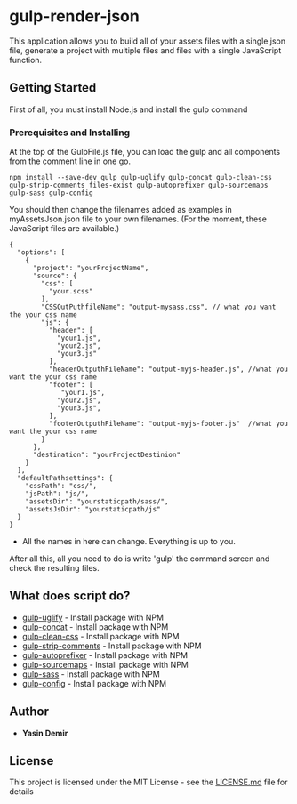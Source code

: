 # gulp-render-json

This application allows you to build all of your assets files with a single json file, generate a project with multiple files and files with a single JavaScript function.

## Getting Started

First of all, you must install Node.js and install the gulp command

### Prerequisites and Installing

At the top of the GulpFile.js file, you can load the gulp and all components from the comment line in one go.

```
npm install --save-dev gulp gulp-uglify gulp-concat gulp-clean-css gulp-strip-comments files-exist gulp-autoprefixer gulp-sourcemaps gulp-sass gulp-config
```


You should then change the filenames added as examples in myAssetsJson.json file to your own filenames. (For the moment, these JavaScript files are available.)

```
{
  "options": [
    {
      "project": "yourProjectName",
      "source": {
        "css": [
          "your.scss"
        ],
        "CSSOutPuthfileName": "output-mysass.css", // what you want the your css name
        "js": {
          "header": [
            "your1.js",
            "your2.js",
            "your3.js"
          ],
          "headerOutputhFileName": "output-myjs-header.js", //what you want the your css name
          "footer": [
             "your1.js",
            "your2.js",
            "your3.js",
          ],
          "footerOutputhFileName": "output-myjs-footer.js"  //what you want the your css name
        }
      },
      "destination": "yourProjectDestinion"
    }
  ],
  "defaultPathsettings": {
    "cssPath": "css/",
    "jsPath": "js/",
    "assetsDir": "yourstaticpath/sass/",
    "assetsJsDir": "yourstaticpath/js"
  }
}
```

* All the names in here can change. Everything is up to you.

After all this, all you need to do is write 'gulp' the command screen and check the resulting files.

## What does script do?

* [gulp-uglify](https://www.npmjs.com/package/gulp-uglify) - Install package with NPM
* [gulp-concat](https://www.npmjs.com/package/gulp-concat) - Install package with NPM
* [gulp-clean-css](https://www.npmjs.com/package/gulp-clean-cs) - Install package with NPM
* [gulp-strip-comments](https://www.npmjs.com/package/gulp-strip-comments) - Install package with NPM
* [gulp-autoprefixer](https://www.npmjs.com/package/gulp-autoprefixer) - Install package with NPM
* [gulp-sourcemaps](https://www.npmjs.com/package/gulp-sourcemaps) - Install package with NPM
* [gulp-sass](https://www.npmjs.com/package/gulp-sass) - Install package with NPM
* [gulp-config](https://www.npmjs.com/package/gulp-config) - Install package with NPM


## Author

* **Yasin Demir** 

## License

This project is licensed under the MIT License - see the [LICENSE.md](LICENSE.md) file for details

